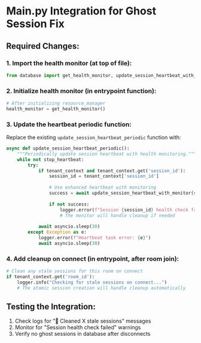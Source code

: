 # Main.py Integration for Ghost Session Fix

## Required Changes:

### 1. Import the health monitor (at top of file):
```python
from database import get_health_monitor, update_session_heartbeat_with_monitor
```

### 2. Initialize health monitor (in entrypoint function):
```python
# After initializing resource_manager
health_monitor = get_health_monitor()
```

### 3. Update the heartbeat periodic function:
Replace the existing `update_session_heartbeat_periodic` function with:

```python
async def update_session_heartbeat_periodic():
    """Periodically update session heartbeat with health monitoring."""
    while not stop_heartbeat:
        try:
            if tenant_context and tenant_context.get('session_id'):
                session_id = tenant_context['session_id']
                
                # Use enhanced heartbeat with monitoring
                success = await update_session_heartbeat_with_monitor(session_id)
                
                if not success:
                    logger.error(f"Session {session_id} health check failed - may need cleanup")
                    # The monitor will handle cleanup if needed
                    
            await asyncio.sleep(30)
        except Exception as e:
            logger.error(f"Heartbeat task error: {e}")
            await asyncio.sleep(30)
```

### 4. Add cleanup on connect (in entrypoint, after room join):
```python
# Clean any stale sessions for this room on connect
if tenant_context.get('room_id'):
    logger.info("Checking for stale sessions on connect...")
    # The atomic session creation will handle cleanup automatically
```

## Testing the Integration:

1. Check logs for "🧹 Cleaned X stale sessions" messages
2. Monitor for "Session health check failed" warnings
3. Verify no ghost sessions in database after disconnects
